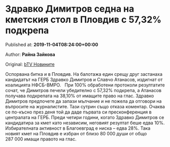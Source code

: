 
# Здравко Димитров седна на кметския стол в Пловдив с 57,32% подкрепа

Published at: **2019-11-04T08:24:00+00:00**

Author: **Райна Зайкова**

Original: [bTV Новините](https://btvnovinite.bg/mestnite2019/zdravko-dimitrov-sedna-na-kmetskija-stol-v-plovdiv-s-57-32-podkrepa.html)

Оспорвана битка и в Пловдив. На балотажа един срещу друг застанаха кандидатът на ГЕРБ Здравко Димитров и Славчо Атанасов, издигнат от коалицията НФСБ-ВМРО.  
При 100% обработени протоколи резултатите сочат, че Димитров печели убедително с 57,32% подкрепа, а Атанасов получава подкрепата на 38,10% от имащите право на глас.
Здравко Димитров предпочете да запази мълчание и не пожела да отговори на въпросите на журналистите. Тази сутрин също отказа коментар.
Очаква се по-късно през деня той да даде първата си пресконференция в централата на ГЕРБ.
Преди четири години, когато Здравко Димитров се кандидатира за кмет като независим, неговият резултат беше едва 10%.
Избирателната активност в Благоевград е ниска – едва 28%. Така новият кмет на Пловдив е избран от близо 80 000 души от общо 287 000 имащи правото на глас.
